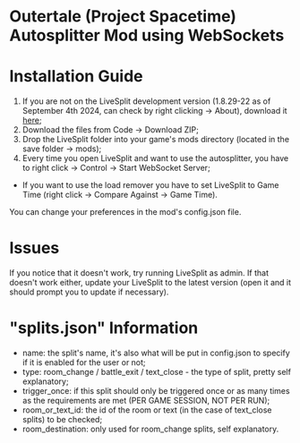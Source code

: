 # Outertale (Project Spacetime) Autosplitter Mod using WebSockets

# Installation Guide
1. If you are not on the LiveSplit development version (1.8.29-22 as of September 4th 2024, can check by right clicking -> About), download it [here](https://raw.githubusercontent.com/LiveSplit/LiveSplit.github.io/artifacts/LiveSplitDevBuild.zip);
2. Download the files from Code -> Download ZIP;
3. Drop the LiveSplit folder into your game's mods directory (located in the save folder -> mods);
4. Every time you open LiveSplit and want to use the autosplitter, you have to right click -> Control -> Start WebSocket Server;
* If you want to use the load remover you have to set LiveSplit to Game Time (right click -> Compare Against -> Game Time).

You can change your preferences in the mod's config.json file.

# Issues
If you notice that it doesn't work, try running LiveSplit as admin.
If that doesn't work either, update your LiveSplit to the latest version (open it and it should prompt you to update if necessary).

# "splits.json" Information
- name: the split's name, it's also what will be put in config.json to specify if it is enabled for the user or not;
- type: room_change / battle_exit / text_close - the type of split, pretty self explanatory;
- trigger_once: if this split should only be triggered once or as many times as the requirements are met (PER GAME SESSION, NOT PER RUN);
- room_or_text_id: the id of the room or text (in the case of text_close splits) to be checked;
- room_destination: only used for room_change splits, self explanatory.
